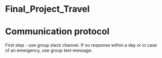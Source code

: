 # Final_Project_Travel

# Communication protocol
First step - use group slack channel.
If no response within a day or in case of an emergency, use group text message.
